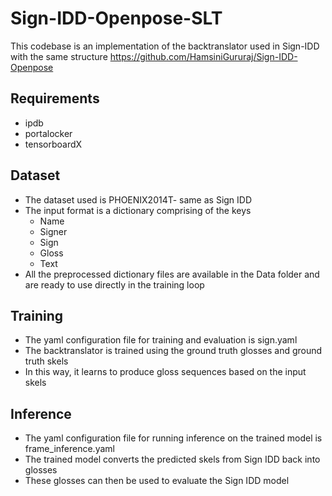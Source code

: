 # Sign-IDD-Openpose-SLT
This codebase is an implementation of the backtranslator used in Sign-IDD with the same structure 
https://github.com/HamsiniGururaj/Sign-IDD-Openpose

## Requirements
- ipdb
- portalocker
- tensorboardX

## Dataset
- The dataset used is PHOENIX2014T- same as Sign IDD
- The input format is a dictionary comprising of the keys
   - Name
   - Signer
   - Sign
   - Gloss
   - Text
- All the preprocessed dictionary files are available in the Data folder and are ready to use directly in the training loop

## Training
- The yaml configuration file for training and evaluation is sign.yaml
- The backtranslator is trained using the ground truth glosses and ground truth skels
- In this way, it learns to produce gloss sequences based on the input skels

## Inference
- The yaml configuration file for running inference on the trained model is frame_inference.yaml
- The trained model converts the predicted skels from Sign IDD back into glosses
- These glosses can then be used to evaluate the Sign IDD model
